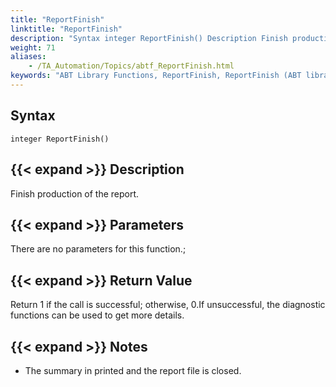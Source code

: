 ```yaml
--- 
title: "ReportFinish"
linktitle: "ReportFinish"
description: "Syntax integer ReportFinish() Description Finish production of the report. Parameters There are no parameters for this function.  Return Value Return 1 if the call is successful; otherwise, 0 . If ..."
weight: 71
aliases: 
    - /TA_Automation/Topics/abtf_ReportFinish.html
keywords: "ABT Library Functions, ReportFinish, ReportFinish (ABT library function)"
---
```


## Syntax

`integer ReportFinish()`

## {{< expand >}} Description

Finish production of the report.

## {{< expand >}} Parameters

There are no parameters for this function.;

## {{< expand >}} Return Value

Return 1 if the call is successful; otherwise, 0.If unsuccessful, the diagnostic functions can be used to get more details.

## {{< expand >}} Notes

-   The summary in printed and the report file is closed.

